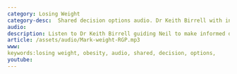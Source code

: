 ```yaml
---
category: Losing Weight
category-desc:  Shared decision options audio. Dr Keith Birrell with insomniac Neil
audio: 
description: Listen to Dr Keith Birrell guiding Neil to make informed decisions to improve his sleep
article: /assets/audio/Mark-weight-RGP.mp3
www: 
keywords:losing weight, obesity, audio, shared, decision, options, 
youtube:
--- 
```

